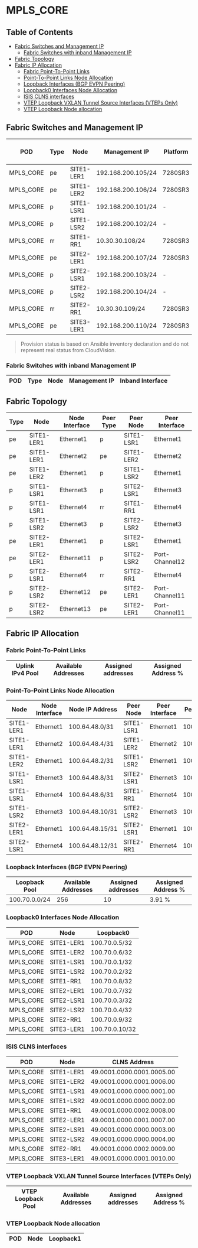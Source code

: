 # MPLS_CORE

## Table of Contents

- [Fabric Switches and Management IP](#fabric-switches-and-management-ip)
  - [Fabric Switches with inband Management IP](#fabric-switches-with-inband-management-ip)
- [Fabric Topology](#fabric-topology)
- [Fabric IP Allocation](#fabric-ip-allocation)
  - [Fabric Point-To-Point Links](#fabric-point-to-point-links)
  - [Point-To-Point Links Node Allocation](#point-to-point-links-node-allocation)
  - [Loopback Interfaces (BGP EVPN Peering)](#loopback-interfaces-bgp-evpn-peering)
  - [Loopback0 Interfaces Node Allocation](#loopback0-interfaces-node-allocation)
  - [ISIS CLNS interfaces](#isis-clns-interfaces)
  - [VTEP Loopback VXLAN Tunnel Source Interfaces (VTEPs Only)](#vtep-loopback-vxlan-tunnel-source-interfaces-vteps-only)
  - [VTEP Loopback Node allocation](#vtep-loopback-node-allocation)

## Fabric Switches and Management IP

| POD | Type | Node | Management IP | Platform | Provisioned in CloudVision |
| --- | ---- | ---- | ------------- | -------- | -------------------------- |
| MPLS_CORE | pe | SITE1-LER1 | 192.168.200.105/24 | 7280SR3 | Provisioned |
| MPLS_CORE | pe | SITE1-LER2 | 192.168.200.106/24 | 7280SR3 | Provisioned |
| MPLS_CORE | p | SITE1-LSR1 | 192.168.200.101/24 | - | Provisioned |
| MPLS_CORE | p | SITE1-LSR2 | 192.168.200.102/24 | - | Provisioned |
| MPLS_CORE | rr | SITE1-RR1 | 10.30.30.108/24 | 7280SR3 | Provisioned |
| MPLS_CORE | pe | SITE2-LER1 | 192.168.200.107/24 | 7280SR3 | Provisioned |
| MPLS_CORE | p | SITE2-LSR1 | 192.168.200.103/24 | - | Provisioned |
| MPLS_CORE | p | SITE2-LSR2 | 192.168.200.104/24 | - | Provisioned |
| MPLS_CORE | rr | SITE2-RR1 | 10.30.30.109/24 | 7280SR3 | Provisioned |
| MPLS_CORE | pe | SITE3-LER1 | 192.168.200.110/24 | 7280SR3 | Provisioned |

> Provision status is based on Ansible inventory declaration and do not represent real status from CloudVision.

### Fabric Switches with inband Management IP
| POD | Type | Node | Management IP | Inband Interface |
| --- | ---- | ---- | ------------- | ---------------- |

## Fabric Topology

| Type | Node | Node Interface | Peer Type | Peer Node | Peer Interface |
| ---- | ---- | -------------- | --------- | ----------| -------------- |
| pe | SITE1-LER1 | Ethernet1 | p | SITE1-LSR1 | Ethernet1 |
| pe | SITE1-LER1 | Ethernet2 | pe | SITE1-LER2 | Ethernet2 |
| pe | SITE1-LER2 | Ethernet1 | p | SITE1-LSR2 | Ethernet1 |
| p | SITE1-LSR1 | Ethernet3 | p | SITE2-LSR1 | Ethernet3 |
| p | SITE1-LSR1 | Ethernet4 | rr | SITE1-RR1 | Ethernet4 |
| p | SITE1-LSR2 | Ethernet3 | p | SITE2-LSR2 | Ethernet3 |
| pe | SITE2-LER1 | Ethernet1 | p | SITE2-LSR1 | Ethernet1 |
| pe | SITE2-LER1 | Ethernet11 | p | SITE2-LSR2 | Port-Channel12 |
| p | SITE2-LSR1 | Ethernet4 | rr | SITE2-RR1 | Ethernet4 |
| p | SITE2-LSR2 | Ethernet12 | pe | SITE2-LER1 | Port-Channel11 |
| p | SITE2-LSR2 | Ethernet13 | pe | SITE2-LER1 | Port-Channel11 |

## Fabric IP Allocation

### Fabric Point-To-Point Links

| Uplink IPv4 Pool | Available Addresses | Assigned addresses | Assigned Address % |
| ---------------- | ------------------- | ------------------ | ------------------ |

### Point-To-Point Links Node Allocation

| Node | Node Interface | Node IP Address | Peer Node | Peer Interface | Peer IP Address |
| ---- | -------------- | --------------- | --------- | -------------- | --------------- |
| SITE1-LER1 | Ethernet1 | 100.64.48.0/31 | SITE1-LSR1 | Ethernet1 | 100.64.48.1/31 |
| SITE1-LER1 | Ethernet2 | 100.64.48.4/31 | SITE1-LER2 | Ethernet2 | 100.64.48.5/31 |
| SITE1-LER2 | Ethernet1 | 100.64.48.2/31 | SITE1-LSR2 | Ethernet1 | 100.64.48.3/31 |
| SITE1-LSR1 | Ethernet3 | 100.64.48.8/31 | SITE2-LSR1 | Ethernet3 | 100.64.48.9/31 |
| SITE1-LSR1 | Ethernet4 | 100.64.48.6/31 | SITE1-RR1 | Ethernet4 | 100.64.48.7/31 |
| SITE1-LSR2 | Ethernet3 | 100.64.48.10/31 | SITE2-LSR2 | Ethernet3 | 100.64.48.11/31 |
| SITE2-LER1 | Ethernet1 | 100.64.48.15/31 | SITE2-LSR1 | Ethernet1 | 100.64.48.14/31 |
| SITE2-LSR1 | Ethernet4 | 100.64.48.12/31 | SITE2-RR1 | Ethernet4 | 100.64.48.13/31 |

### Loopback Interfaces (BGP EVPN Peering)

| Loopback Pool | Available Addresses | Assigned addresses | Assigned Address % |
| ------------- | ------------------- | ------------------ | ------------------ |
| 100.70.0.0/24 | 256 | 10 | 3.91 % |

### Loopback0 Interfaces Node Allocation

| POD | Node | Loopback0 |
| --- | ---- | --------- |
| MPLS_CORE | SITE1-LER1 | 100.70.0.5/32 |
| MPLS_CORE | SITE1-LER2 | 100.70.0.6/32 |
| MPLS_CORE | SITE1-LSR1 | 100.70.0.1/32 |
| MPLS_CORE | SITE1-LSR2 | 100.70.0.2/32 |
| MPLS_CORE | SITE1-RR1 | 100.70.0.8/32 |
| MPLS_CORE | SITE2-LER1 | 100.70.0.7/32 |
| MPLS_CORE | SITE2-LSR1 | 100.70.0.3/32 |
| MPLS_CORE | SITE2-LSR2 | 100.70.0.4/32 |
| MPLS_CORE | SITE2-RR1 | 100.70.0.9/32 |
| MPLS_CORE | SITE3-LER1 | 100.70.0.10/32 |

### ISIS CLNS interfaces

| POD | Node | CLNS Address |
| --- | ---- | ------------ |
| MPLS_CORE | SITE1-LER1 | 49.0001.0000.0001.0005.00 |
| MPLS_CORE | SITE1-LER2 | 49.0001.0000.0001.0006.00 |
| MPLS_CORE | SITE1-LSR1 | 49.0001.0000.0000.0001.00 |
| MPLS_CORE | SITE1-LSR2 | 49.0001.0000.0000.0002.00 |
| MPLS_CORE | SITE1-RR1 | 49.0001.0000.0002.0008.00 |
| MPLS_CORE | SITE2-LER1 | 49.0001.0000.0001.0007.00 |
| MPLS_CORE | SITE2-LSR1 | 49.0001.0000.0000.0003.00 |
| MPLS_CORE | SITE2-LSR2 | 49.0001.0000.0000.0004.00 |
| MPLS_CORE | SITE2-RR1 | 49.0001.0000.0002.0009.00 |
| MPLS_CORE | SITE3-LER1 | 49.0001.0000.0001.0010.00 |

### VTEP Loopback VXLAN Tunnel Source Interfaces (VTEPs Only)

| VTEP Loopback Pool | Available Addresses | Assigned addresses | Assigned Address % |
| --------------------- | ------------------- | ------------------ | ------------------ |

### VTEP Loopback Node allocation

| POD | Node | Loopback1 |
| --- | ---- | --------- |
